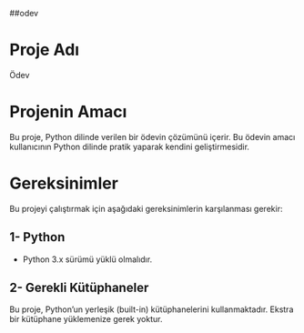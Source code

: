##odev

# Proje Adı
Ödev

# Projenin Amacı
Bu proje, Python dilinde verilen bir ödevin çözümünü içerir.
Bu ödevin amacı kullanıcının Python dilinde pratik yaparak kendini geliştirmesidir.

# Gereksinimler 
Bu projeyi çalıştırmak için aşağıdaki gereksinimlerin karşılanması gerekir:

## 1- Python
- Python 3.x sürümü yüklü olmalıdır.  
## 2- Gerekli Kütüphaneler
Bu proje, Python’un yerleşik (built-in) kütüphanelerini kullanmaktadır.
Ekstra bir kütüphane yüklemenize gerek yoktur.


